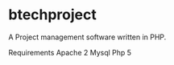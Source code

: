 # btechproject
A Project management software 
written in PHP.

Requirements
  Apache 2
  Mysql
  Php 5
  
